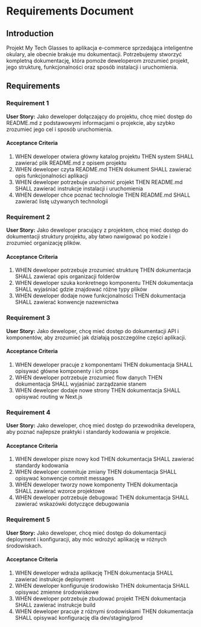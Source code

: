 # Requirements Document

## Introduction

Projekt My Tech Glasses to aplikacja e-commerce sprzedająca inteligentne okulary, ale obecnie brakuje mu dokumentacji. Potrzebujemy stworzyć kompletną dokumentację, która pomoże deweloperom zrozumieć projekt, jego strukturę, funkcjonalności oraz sposób instalacji i uruchomienia.

## Requirements

### Requirement 1

**User Story:** Jako deweloper dołączający do projektu, chcę mieć dostęp do README.md z podstawowymi informacjami o projekcie, aby szybko zrozumieć jego cel i sposób uruchomienia.

#### Acceptance Criteria

1. WHEN deweloper otwiera główny katalog projektu THEN system SHALL zawierać plik README.md z opisem projektu
2. WHEN deweloper czyta README.md THEN dokument SHALL zawierać opis funkcjonalności aplikacji
3. WHEN deweloper potrzebuje uruchomić projekt THEN README.md SHALL zawierać instrukcje instalacji i uruchomienia
4. WHEN deweloper chce poznać technologie THEN README.md SHALL zawierać listę używanych technologii

### Requirement 2

**User Story:** Jako deweloper pracujący z projektem, chcę mieć dostęp do dokumentacji struktury projektu, aby łatwo nawigować po kodzie i zrozumieć organizację plików.

#### Acceptance Criteria

1. WHEN deweloper potrzebuje zrozumieć strukturę THEN dokumentacja SHALL zawierać opis organizacji folderów
2. WHEN deweloper szuka konkretnego komponentu THEN dokumentacja SHALL wyjaśniać gdzie znajdować różne typy plików
3. WHEN deweloper dodaje nowe funkcjonalności THEN dokumentacja SHALL zawierać konwencje nazewnictwa

### Requirement 3

**User Story:** Jako deweloper, chcę mieć dostęp do dokumentacji API i komponentów, aby zrozumieć jak działają poszczególne części aplikacji.

#### Acceptance Criteria

1. WHEN deweloper pracuje z komponentami THEN dokumentacja SHALL opisywać główne komponenty i ich props
2. WHEN deweloper potrzebuje zrozumieć flow danych THEN dokumentacja SHALL wyjaśniać zarządzanie stanem
3. WHEN deweloper dodaje nowe strony THEN dokumentacja SHALL opisywać routing w Next.js

### Requirement 4

**User Story:** Jako deweloper, chcę mieć dostęp do przewodnika developera, aby poznać najlepsze praktyki i standardy kodowania w projekcie.

#### Acceptance Criteria

1. WHEN deweloper pisze nowy kod THEN dokumentacja SHALL zawierać standardy kodowania
2. WHEN deweloper commituje zmiany THEN dokumentacja SHALL opisywać konwencje commit messages
3. WHEN deweloper tworzy nowe komponenty THEN dokumentacja SHALL zawierać wzorce projektowe
4. WHEN deweloper potrzebuje debugować THEN dokumentacja SHALL zawierać wskazówki dotyczące debugowania

### Requirement 5

**User Story:** Jako deweloper, chcę mieć dostęp do dokumentacji deployment i konfiguracji, aby móc wdrożyć aplikację w różnych środowiskach.

#### Acceptance Criteria

1. WHEN deweloper wdraża aplikację THEN dokumentacja SHALL zawierać instrukcje deployment
2. WHEN deweloper konfiguruje środowisko THEN dokumentacja SHALL opisywać zmienne środowiskowe
3. WHEN deweloper potrzebuje zbudować projekt THEN dokumentacja SHALL zawierać instrukcje build
4. WHEN deweloper pracuje z różnymi środowiskami THEN dokumentacja SHALL opisywać konfigurację dla dev/staging/prod